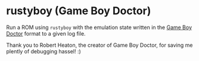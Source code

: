 # rustyboy (Game Boy Doctor)

Run a ROM using `rustyboy` with the emulation state written in the [Game Boy Doctor](https://robertheaton.com/gameboy-doctor/) format to a given log file.

Thank you to Robert Heaton, the creator of Game Boy Doctor, for saving me plently of debugging hassel! :)

